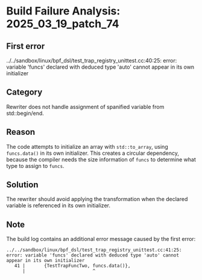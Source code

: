 # Build Failure Analysis: 2025_03_19_patch_74

## First error

../../sandbox/linux/bpf_dsl/test_trap_registry_unittest.cc:40:25: error: variable 'funcs' declared with deduced type 'auto' cannot appear in its own initializer

## Category
Rewriter does not handle assignment of spanified variable from std::begin/end.

## Reason
The code attempts to initialize an array with `std::to_array`, using `funcs.data()` in its own initializer. This creates a circular dependency, because the compiler needs the size information of `funcs` to determine what type to assign to `funcs`.

## Solution
The rewriter should avoid applying the transformation when the declared variable is referenced in its own initializer.

## Note

The build log contains an additional error message caused by the first error:
```
../../sandbox/linux/bpf_dsl/test_trap_registry_unittest.cc:41:25: error: variable 'funcs' declared with deduced type 'auto' cannot appear in its own initializer
   41 |       {TestTrapFuncTwo, funcs.data()},
      |                         ^